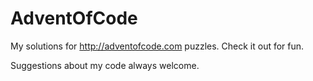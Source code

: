 # AdventOfCode

My solutions for http://adventofcode.com puzzles. Check it out for fun. 

Suggestions about my code always welcome.
